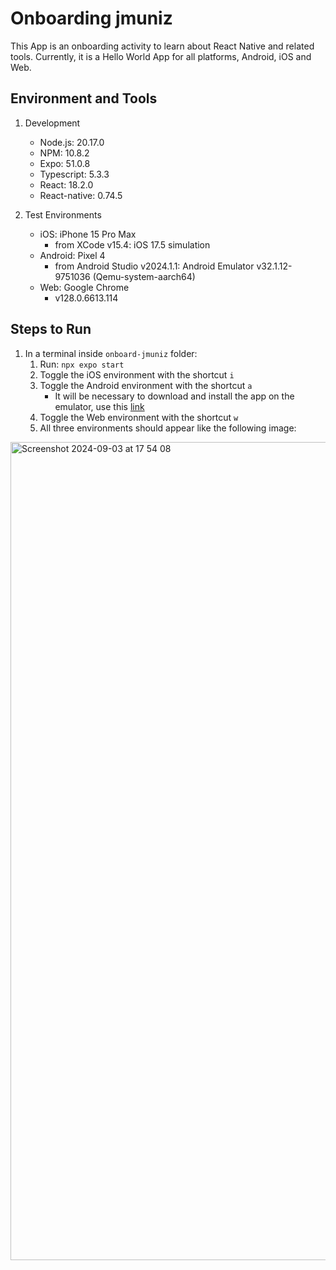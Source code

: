 # Onboarding jmuniz

This App is an onboarding activity to learn about React Native and related tools. Currently, it is a Hello World App for all platforms, Android, iOS and Web.

## Environment and Tools

1. Development
    * Node.js: 20.17.0
    * NPM: 10.8.2
    * Expo: 51.0.8
    * Typescript: 5.3.3
    * React: 18.2.0
    * React-native: 0.74.5

2. Test Environments
    * iOS: iPhone 15 Pro Max
        - from XCode v15.4: iOS 17.5 simulation
    * Android: Pixel 4
        - from Android Studio v2024.1.1: Android Emulator v32.1.12-9751036 (Qemu-system-aarch64) 
    * Web: Google Chrome
        - v128.0.6613.114

## Steps to Run

1. In a terminal inside `onboard-jmuniz` folder:
    1. Run: `npx expo start`
    2. Toggle the iOS environment with the shortcut `i`
    3. Toggle the Android environment with the shortcut `a`
        * It will be necessary to download and install the app on the emulator, use this [link](https://expo.dev/accounts/julia.muniz/projects/onboard-jmuniz/builds/8f66fc93-7b82-4a16-b52c-af4efb75cc96)
    4. Toggle the Web environment with the shortcut `w`
    5. All three environments should appear like the following image:

<img width="1309" alt="Screenshot 2024-09-03 at 17 54 08" src="https://github.com/user-attachments/assets/419f24a1-e3f3-4c51-93eb-bec389e9e63d">


